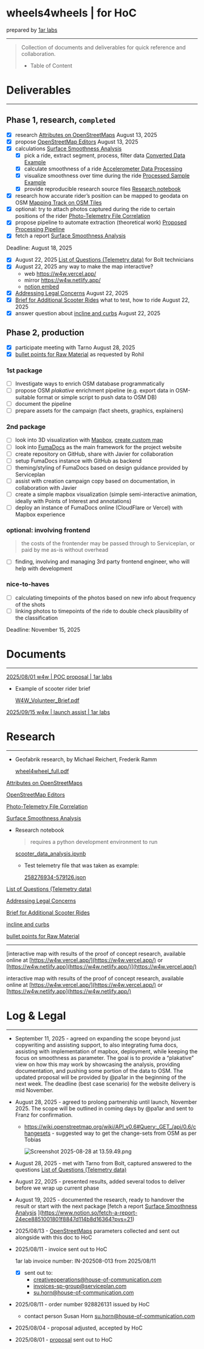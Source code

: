 # wheels4wheels | for HoC

prepared by [1ar labs](https://1arlabs.com)

---

> Collection of documents and deliverables for quick reference and collaboration.
> 
> - Table of Content

# Deliverables

---

## Phase 1, research, `completed`

- [x]  research [Attributes on OpenStreetMaps](https://www.notion.so/Attributes-on-OpenStreetMaps-24ece885100180438440e2983dccc4ab?pvs=21) August 13, 2025
- [x]  propose [OpenStreetMap Editors](https://www.notion.so/OpenStreetMap-Editors-24ece88510018044891ec8d1e0259d93?pvs=21) August 13, 2025
- [x]  calculations [Surface Smoothness Analysis](https://www.notion.so/Surface-Smoothness-Analysis-254ce885100180349645c7896407d50c?pvs=21)
    - [x]  pick a ride, extract segment, process, filter data [Converted Data Example](https://www.notion.so/Converted-Data-Example-254ce885100180bab200e9051ed93ba7?pvs=21)
    - [x]  calculate smoothness of a ride [Accelerometer Data Processing ](https://www.notion.so/Accelerometer-Data-Processing-254ce8851001808fbeaddd71fb17ed49?pvs=21)
    - [x]  visualize smoothness over time during the ride [Processed Sample Example](https://www.notion.so/Processed-Sample-Example-254ce885100180d0beb5c766e893ea9a?pvs=21)
    - [x]  provide reproducible research source files [Research notebook ](https://www.notion.so/Research-notebook-254ce885100180108154c7bed440e536?pvs=21)
- [x]  research how accurate rider’s position can be mapped to geodata on OSM [Mapping Track on OSM Tiles](https://www.notion.so/Mapping-Track-on-OSM-Tiles-254ce885100180908990c8d59075ab66?pvs=21)
- [x]  optional: try to attach photos captured during the ride to certain positions of the rider [Photo-Telemetry File Correlation ](https://www.notion.so/Photo-Telemetry-File-Correlation-24ece885100180158021dd9cf1509721?pvs=21)
- [x]  propose pipeline to automate extraction (theoretical work) [Proposed Processing Pipeline](https://www.notion.so/Proposed-Processing-Pipeline-254ce8851001802eb7b8e9f496dbc4d4?pvs=21)
- [x]  fetch a report [Surface Smoothness Analysis](https://www.notion.so/Surface-Smoothness-Analysis-254ce885100180349645c7896407d50c?pvs=21)

Deadline: August 18, 2025 

- [x]  August 22, 2025 [List of Questions (Telemetry data)](https://www.notion.so/List-of-Questions-Telemetry-data-257ce885100180d19eaed4312de070e1?pvs=21) for Bolt technicians
- [x]  August 22, 2025 any way to make the map interactive?
    - web https://w4w.vercel.app/
    - mirror https://w4w.netlify.app/
    - [notion embed](https://www.notion.so/wheels4wheels-for-HoC-24ece885100180e4a9cbc23fb2f4c19d?pvs=21)
- [x]  [Addressing Legal Concerns](https://www.notion.so/Addressing-Legal-Concerns-257ce885100180b99d09f661748b6f85?pvs=21) August 22, 2025
- [x]  [Brief for Additional Scooter Rides](https://www.notion.so/Brief-for-Additional-Scooter-Rides-257ce88510018064a29feaef84813adc?pvs=21) what to test, how to ride August 22, 2025
- [x]  answer question about [incline and curbs](https://www.notion.so/incline-and-curbs-257ce8851001807d890dfe990f296592?pvs=21) August 22, 2025

## Phase 2, production

- [x]  participate meeting with Tarno August 28, 2025
- [x]  [bullet points for Raw Material](https://www.notion.so/bullet-points-for-Raw-Material-25dce885100180c98b74d677053bb4fd?pvs=21) as requested by Rohil

### 1st package

- [ ]  Investigate ways to enrich OSM database programmatically
- [ ]  propose OSM *plakative* enrichment pipeline (e.g. export data in OSM-suitable format or simple script to push data to OSM DB)
- [ ]  document the pipeline
- [ ]  prepare assets for the campaign (fact sheets, graphics, explainers)

### 2nd package

- [ ]  look into 3D visualization with [Mapbox](https://www.mapbox.com/), [create custom map](https://docs.mapbox.com/help/tutorials/create-a-custom-style/)
- [ ]  look into [FumaDocs](https://fumadocs.dev/) as the main framework for the project website
- [ ]  create repository on GitHub, share with Javier for collaboration
- [ ]  setup FumaDocs instance with GitHub as backend
- [ ]  theming/styling of FumaDocs based on design guidance provided by Serviceplan
- [ ]  assist with creation campaign copy based on documentation, in collaboration with Javier
- [ ]  create a simple mapbox visualization (simple semi-interactive animation, ideally with Points of Interest and annotations)
- [ ]  deploy an instance of FumaDocs online (CloudFlare or Vercel) with Mapbox experience

### optional: involving frontend

> the costs of the frontender may be passed through to Serviceplan, or paid by me as-is without overhead
> 
- [ ]  finding, involving and managing 3rd party frontend engineer, who will help with development

### nice-to-haves

- [ ]  calculating timepoints of the photos based on new info about frequency of the shots
- [ ]  linking photos to timepoints of the ride to double check plausibility of the classification

Deadline: November 15, 2025 

# Documents

---

[2025/08/01 w4w | POC proposal | 1ar labs](https://www.notion.so/w4w-POC-proposal-1ar-labs-242ce8851001802b80dffc96fde102c4?pvs=21)

- Example of scooter rider brief
    
    [W4W_Volunteer_Brief.pdf](wheels4wheels%20for%20HoC%2024ece885100180e4a9cbc23fb2f4c19d/W4W_Volunteer_Brief.pdf)
    

[2025/09/15 w4w | launch assist | 1ar labs](https://www.notion.so/w4w-launch-assist-1ar-labs-25dce885100180f590b8fbf98f062ce0?pvs=21)

# Research

---

- Geofabrik research, by Michael Reichert, Frederik Ramm
    
    [wheel4wheel_full.pdf](wheels4wheels%20for%20HoC%2024ece885100180e4a9cbc23fb2f4c19d/wheel4wheel_full.pdf)
    

[Attributes on OpenStreetMaps](https://www.notion.so/Attributes-on-OpenStreetMaps-24ece885100180438440e2983dccc4ab?pvs=21)

[OpenStreetMap Editors](https://www.notion.so/OpenStreetMap-Editors-24ece88510018044891ec8d1e0259d93?pvs=21)

[Photo-Telemetry File Correlation ](https://www.notion.so/Photo-Telemetry-File-Correlation-24ece885100180158021dd9cf1509721?pvs=21)

[Surface Smoothness Analysis](https://www.notion.so/Surface-Smoothness-Analysis-254ce885100180349645c7896407d50c?pvs=21)

- Research notebook
    
    > requires a python development environment to run
    > 
    
    [scooter_data_analysis.ipynb](wheels4wheels%20for%20HoC%2024ece885100180e4a9cbc23fb2f4c19d/scooter_data_analysis.ipynb)
    
    - Test telemetry file that was taken as example:
        
        [258276934-579126.json](wheels4wheels%20for%20HoC%2024ece885100180e4a9cbc23fb2f4c19d/258276934-579126.json)
        

[List of Questions (Telemetry data)](https://www.notion.so/List-of-Questions-Telemetry-data-257ce885100180d19eaed4312de070e1?pvs=21)

[Addressing Legal Concerns](https://www.notion.so/Addressing-Legal-Concerns-257ce885100180b99d09f661748b6f85?pvs=21)

[Brief for Additional Scooter Rides](https://www.notion.so/Brief-for-Additional-Scooter-Rides-257ce88510018064a29feaef84813adc?pvs=21)

[incline and curbs](https://www.notion.so/incline-and-curbs-257ce8851001807d890dfe990f296592?pvs=21)

[bullet points for Raw Material](https://www.notion.so/bullet-points-for-Raw-Material-25dce885100180c98b74d677053bb4fd?pvs=21)

---

[interactive map with results of the proof of concept research, available online at [https://w4w.vercel.app/](https://w4w.vercel.app/) or [https://w4w.netlify.app](https://w4w.netlify.app/)](https://w4w.vercel.app/)

interactive map with results of the proof of concept research, available online at [https://w4w.vercel.app/](https://w4w.vercel.app/) or [https://w4w.netlify.app](https://w4w.netlify.app/)

# Log & Legal

---

- September 11, 2025 - agreed on expanding the scope beyond just copywriting and assisting support, to also integrating fuma docs, assisting with implementation of mapbox, deployment, while keeping the focus on smoothness as parameter. The goal is to provide a “plakative” view on how this may work by showcasing the analysis, providing documentation, and pushing some portion of the data to OSM. The updated proposal will be provided by @pa1ar in the beginning of the next week. The deadline (best case scenario) for the website delivery is mid November.
- August 28, 2025 - agreed to prolong partnership until launch, November 2025. The scope will be outlined in coming days by @pa1ar and sent to Franz for confirmation.
    - https://wiki.openstreetmap.org/wiki/API_v0.6#Query:_GET_/api/0.6/changesets - suggested way to get the change-sets from OSM as per Tobias
        
        ![Screenshot 2025-08-28 at 13.59.49.png](wheels4wheels%20for%20HoC%2024ece885100180e4a9cbc23fb2f4c19d/Screenshot_2025-08-28_at_13.59.49.png)
        
- August 28, 2025 - met with Tarno from Bolt, captured answered to the questions [List of Questions (Telemetry data)](https://www.notion.so/List-of-Questions-Telemetry-data-257ce885100180d19eaed4312de070e1?pvs=21)
- August 22, 2025 - presented results, added several todos to deliver before we wrap up current phase
- August 19, 2025 - documented the research, ready to handover the result or start with the next package [fetch a report [Surface Smoothness Analysis](https://www.notion.so/Surface-Smoothness-Analysis-254ce885100180349645c7896407d50c?pvs=21) ](https://www.notion.so/fetch-a-report-24ece8851001801f8847d114b8d16364?pvs=21)
- 2025/08/13 - [OpenStreetMaps](https://www.notion.so/wheels4wheels-for-HoC-24ece885100180e4a9cbc23fb2f4c19d?pvs=21) parameters collected and sent out alongside with this doc to HoC
- 2025/08/11 - invoice sent out to HoC
    
    1ar lab invoice number: IN-202508-013 from 2025/08/11 
    
    - [x]  sent out to:
        - [creativeoperations@house-of-communication.com](mailto:creativeoperations@house-of-communication.com)
        - [invoices-sp-group@serviceplan.com](mailto:invoices-sp-group@serviceplan.com)
        - [su.horn@house-of-communication.com](mailto:su.horn@house-of-communication.com)
- 2025/08/11 - order number 928826131 issued by HoC
    - contact person Susan Horn [su.horn@house-of-communication.com](mailto:su.horn@house-of-communication.com)
- 2025/08/04 - proposal adjusted, accepted by HoC
- 2025/08/01 - [proposal](https://www.notion.so/w4w-POC-proposal-1ar-labs-242ce8851001802b80dffc96fde102c4?pvs=21) sent out to HoC